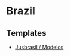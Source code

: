 # Brazil

## Templates

- [Jusbrasil / Modelos](https://jusbrasil.com.br/modelos-pecas/)

<!--
https://locximoveis.com.br/blog/contrato-compra-e-venda-de-terreno
-->

<!--
Abadiânia

3%

https://tabeliao.com.br/calculos/

2.100 + 1800 = 3.900
-->

<!--
- Registro Civil de Pessoas Naturais e de Interdições e Tutela
- Registro Civil de Pessoas Jurídicas e de Títulos e Documentos
- Registro de Imóveis
- Tabelionato e Registro de Contratos Marítimos
- Registro de Distribuição
- Tabelionato de Protesto de Títulos
- Tabelionato de Notas
-->

<!--
- Documento Imóvel

Documentos pessoais

- RG
- CPF
- Comprovante de Endereço
- Certidão do Estado Civil (se casado documentos pessoais do cônjuge também)
- Profissão
- Telefone
- E-mail
-->
